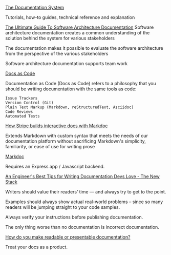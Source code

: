 [The Documentation System](https://www.divio.com/blog/documentation/)

Tutorials, how-to guides, technical reference and explanation

[The Ultimate Guide To Software Architecture Documentation](https://www.workingsoftware.dev/software-architecture-documentation-the-ultimate-guide/)
Software architecture documentation creates a common understanding of the solution behind the system for various stakeholders

The documentation makes it possible to evaluate the software architecture from the perspective of the various stakeholders

Software architecture documentation supports team work

[Docs as Code](https://www.writethedocs.org/guide/docs-as-code/)

Documentation as Code (Docs as Code) refers to a philosophy that you should be writing documentation with the same tools as code:

    Issue Trackers
    Version Control (Git)
    Plain Text Markup (Markdown, reStructuredText, Asciidoc)
    Code Reviews
    Automated Tests

[How Stripe builds interactive docs with Markdoc](https://stripe.com/blog/markdoc)

Extends Markdown with custom syntax that meets the needs of our documentation platform without sacrificing Markdown's simplicity, familiarity, or ease of use for writing prose

[Markdoc](https://markdoc.dev/)

Requires an Express app / Javascript backend.

[An Engineer's Best Tips for Writing Documentation Devs Love - The New Stack](https://thenewstack.io/an-engineers-best-tips-for-writing-documentation-devs-love/)

Writers should value their readers’ time — and always try to get to the point.

Examples should always show actual real-world problems – since so many readers will be jumping straight to your code samples.

Always verify your instructions before publishing documentation.

The only thing worse than no documentation is incorrect documentation.

[How do you make readable or presentable documentation?](https://www.reddit.com/r/ExperiencedDevs/comments/17z5qtj/comment/k9xyngq/?share_id=IpXnb6rkEwpgwe-M8mtC9&utm_name=androidcss)

Treat your docs as a product.
